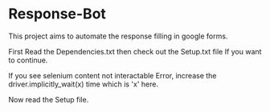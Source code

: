 # Response-Bot

This project aims to automate the response filling in google forms.

First Read the Dependencies.txt then check out the Setup.txt file If you want to continue.
  
If you see selenium content not interactable Error, increase the driver.implicitly_wait(x) time which is 'x' here.

Now read the Setup file.
  
